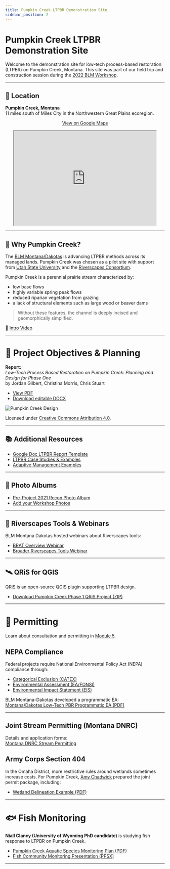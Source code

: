 ```yaml
---
title: Pumpkin Creek LTPBR Demonstration Site
sidebar_position: 2
---
```


# Pumpkin Creek LTPBR Demonstration Site

Welcome to the demonstration site for low-tech process-based restoration (LTPBR) on Pumpkin Creek, Montana. This site was part of our field trip and construction session during the [2022 BLM Workshop](/workshops/2022/BLM/#agenda).

---

## 📍 Location

**Pumpkin Creek, Montana**  
11 miles south of Miles City in the Northwestern Great Plains ecoregion.

<div align="center">

[View on Google Maps](https://goo.gl/maps/7aXYTLahxBGSbTFn9)

<iframe src="https://www.google.com/maps/embed?pb=!1m26!1m12!1m3!1d148251.83648686708!2d-105.7937925080797!3d46.33200772602325!2m3!1f0!2f0!3f0!3m2!1i1024!2i768!4f13.1!4m11!3e0!4m5!1s0x533a74406ac7caa9%3A0x4a90b94e8bbe51dc!2sBureau%20of%20Land%20Management%20Miles%20City%20Field%20Office%2C%20111%20Garryowen%20Rd%2C%20Miles%20City%2C%20MT%2059301!3m2!1d46.3979812!2d-105.86413859999999!4m3!3m2!1d46.2132751!2d-105.67494959999999!5e1!3m2!1sen!2sus!4v1659479357933!5m2!1sen!2sus" width="450" height="300"  allowfullscreen="" loading="lazy"></iframe>

</div>

---

## 🌿 Why Pumpkin Creek?

The [BLM Montana/Dakotas](https://www.blm.gov/montana-dakotas) is advancing LTPBR methods across its managed lands. Pumpkin Creek was chosen as a pilot site with support from [Utah State University](http://restoration.usu.edu) and the [Riverscapes Consortium](http://riverscapes.xyz).

Pumpkin Creek is a perennial prairie stream characterized by:

- low base flows  
- highly variable spring peak flows  
- reduced riparian vegetation from grazing  
- a lack of structural elements such as large wood or beaver dams  

> Without these features, the channel is deeply incised and geomorphically simplified.

🎥 [Intro Video](https://www.youtube.com/watch?v=lq3X_rOOpYQ)

---

# 📝 Project Objectives & Planning

**Report:**  
*Low-Tech Process Based Restoration on Pumpkin Creek: Planning and Design for Phase One*  
by Jordan Gilbert, Christina Morris, Chris Stuart

- [View PDF](https://s3.us-west-2.amazonaws.com/etalweb.joewheaton.org/RestorationConsortium/Workshops/2022/BLM/Pumpkin_Creek_restoration_design.pdf)  
- [Download editable DOCX](https://s3.us-west-2.amazonaws.com/etalweb.joewheaton.org/RestorationConsortium/Workshops/2022/BLM/Pumpkin_Creek_restoration_design.docx)

![Pumpkin Creek Design](/img/workshops/2022/PumpkinDesign.png)

Licensed under [Creative Commons Attribution 4.0](https://creativecommons.org/).

---

## 📚 Additional Resources

- [Google Doc LTPBR Report Template](http://capstone.restoration.usu.edu/Course_Topics/WATS_5350/Low-Tech/Projects/birch/birchplanning.html#report-template)  
- [LTPBR Case Studies & Examples](/resources/casestudies)  
- [Adaptive Management Examples](/resources/Topics/06_AdaptiveMgt/adaptivemgt)

---

## 📸 Photo Albums

- [Pre-Project 2021 Recon Photo Album](https://photos.app.goo.gl/yyXSWavRwqdz4Ehq7)  
- [Add your Workshop Photos](https://photos.app.goo.gl/j3cjae4Qwk8jR6jh7)

---

## 🧰 Riverscapes Tools & Webinars

BLM Montana Dakotas hosted webinars about Riverscapes tools:

- [BRAT Overview Webinar](https://riverscapes.xyz/About/Community/Events/2021/2021_BRAT_BLM.html)  
- [Broader Riverscapes Tools Webinar](https://riverscapes.xyz/About/Community/Events/2021/2021_Riverscapes_BLM.html)

---

## 🛰️ QRiS for QGIS

[QRiS](https://riverscapes.github.io/QRiS/) is an open-source QGIS plugin supporting LTPBR design.  

- [Download Pumpkin Creek Phase 1 QRiS Project (ZIP)](https://s3.us-west-2.amazonaws.com/etalweb.joewheaton.org/RestorationConsortium/Workshops/2022/BLM/Pumpkin_Creek_Design.zip)

---

# 📝 Permitting

Learn about consultation and permitting in [Module 5](/workshops/2020/SGI/Modules/module5#c-consultation--permitting).

## NEPA Compliance

Federal projects require National Environmental Policy Act (NEPA) compliance through:

- [Categorical Exclusion (CATEX)](https://www.epa.gov/nepa/national-environmental-policy-act-review-process#CATEX)  
- [Environmental Assessment (EA/FONSI)](https://www.epa.gov/nepa/national-environmental-policy-act-review-process#ea)  
- [Environmental Impact Statement (EIS)](https://www.epa.gov/nepa/national-environmental-policy-act-review-process#EIS)

BLM Montana-Dakotas developed a programmatic EA:  
[Montana/Dakotas Low-Tech PBR Programmatic EA (PDF)](https://s3.us-west-2.amazonaws.com/etalweb.joewheaton.org/RestorationConsortium/Workshops/2022/BLM/Draft+Proposed+Action+Riverscape+Restoration+July+2020.pdf)

---

## Joint Stream Permitting (Montana DNRC)

Details and application forms:  
[Montana DNRC Stream Permitting](http://dnrc.mt.gov/divisions/cardd/conservation-districts/the-310-law)

## Army Corps Section 404

In the Omaha District, more restrictive rules around wetlands sometimes increase costs. For Pumpkin Creek, [Amy Chadwick](https://www.greatwesteng.com/team-member/amy-chadwick/) prepared the joint permit package, including:

- [Wetland Delineation Example (PDF)](https://s3.us-west-2.amazonaws.com/etalweb.joewheaton.org/RestorationConsortium/Workshops/2022/BLM/AR+Delineation_PumpkinCk_5_12_22_Draft.pdf)

---

# 🐟 Fish Monitoring

**Niall Clancy (University of Wyoming PhD candidate)** is studying fish response to LTPBR on Pumpkin Creek.

- [Pumpkin Creek Aquatic Species Monitoring Plan (PDF)](https://s3.us-west-2.amazonaws.com/etalweb.joewheaton.org/RestorationConsortium/Workshops/2022/BLM/PumpkinCr_Plan_NCfish.pdf)  
- [Fish Community Monitoring Presentation (PPSX)](https://s3.us-west-2.amazonaws.com/etalweb.joewheaton.org/RestorationConsortium/Workshops/2022/BLM/Clancy_PumpkinCreek_081022.ppsx)

---

